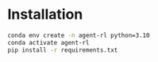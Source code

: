 # Installation

```bash
conda env create -n agent-rl python=3.10
conda activate agent-rl
pip install -r requirements.txt
```
